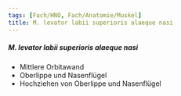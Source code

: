 ```yaml
---
tags: [Fach/HNO, Fach/Anatomie/Muskel]
title: M. levator labii superioris alaeque nasi
---
```

##### M. levator labii superioris alaeque nasi
*   Mittlere Orbitawand
*   Oberlippe und Nasenflügel
*   Hochziehen von Oberlippe und Nasenflügel